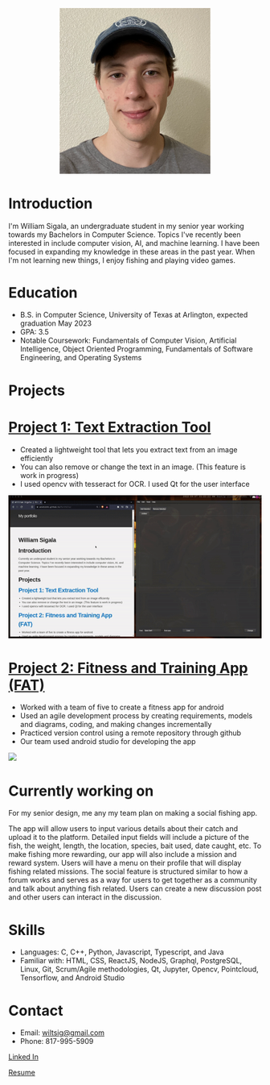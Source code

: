 
<p align="center">
  <img src="/content/me.PNG" height="auto" width="300" />
</p>


# Introduction
I'm William Sigala, an undergraduate student in my senior year working towards my Bachelors in Computer Science. Topics I've recently been interested in include computer vision, AI, and machine learning. I have been focused in expanding my knowledge in these areas in the past year. When I'm not learning new things, I enjoy fishing and playing video games.

# Education
* B.S. in Computer Science, University of Texas at Arlington, expected graduation May 2023
* GPA: 3.5
* Notable Coursework:  Fundamentals of Computer Vision, Artificial Intelligence, Object Oriented Programming, Fundamentals of Software Engineering, and Operating Systems

# Projects

# [Project 1: Text Extraction Tool](https://github.com/WTS012201/Text-Extraction-Tool) 
* Created a lightweight tool that lets you extract text from an image efficiently
* You can also remove or change the text in an image. (This feature is work in progress)
* I used opencv with tesseract for OCR. I used Qt for the user interface

<p align="center">
  <img src="/content/demo1.gif" />
</p>

# [Project 2: Fitness and Training App (FAT)](https://github.com/WTS012201/FAT-App) 
* Worked with a team of five to create a fitness app for android
* Used an agile development process by creating requirements, models and diagrams, coding, and making changes incrementally
* Practiced version control using a remote repository through github
* Our team used android studio for developing the app

![](/content/demo2.gif)

# Currently working on
For my senior design, me any my team plan on making a social fishing app. 

The app will allow users to input various details about their catch and upload it to the platform. Detailed input fields will include a picture of the fish, the weight, length, the location, species, bait used, date caught, etc. To make fishing more rewarding, our app will also include a mission and reward system. Users will have a menu on their profile that will display fishing related missions. The social feature is structured similar to how a forum works and serves as a way for users to get together as a community and talk about anything fish related. Users can create a new discussion post and other users can interact in the discussion.

# Skills
* Languages: C, C++, Python, Javascript, Typescript, and Java 
* Familiar with: HTML, CSS, ReactJS, NodeJS, Graphql, PostgreSQL, Linux, Git, Scrum/Agile methodologies, Qt, Jupyter, Opencv, Pointcloud, Tensorflow, and Android Studio

# Contact
* Email: wiltsig@gmail.com
* Phone: 817-995-5909

[Linked In](https://www.linkedin.com/in/william-sigala-89061424b/)

[Resume](/content/resume.pdf)
